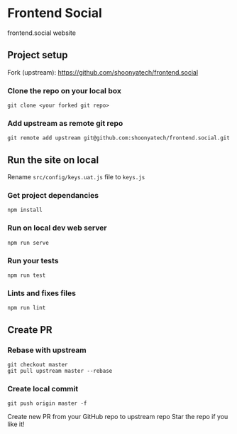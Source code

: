 # Frontend Social

frontend.social website

## Project setup

Fork (upstream): https://github.com/shoonyatech/frontend.social

### Clone the repo on your local box

```
git clone <your forked git repo>
```

### Add upstream as remote git repo

```
git remote add upstream git@github.com:shoonyatech/frontend.social.git
```

## Run the site on local

Rename `src/config/keys.uat.js` file to `keys.js`

### Get project dependancies

```
npm install
```

### Run on local dev web server

```
npm run serve
```

### Run your tests

```
npm run test
```

### Lints and fixes files

```
npm run lint
```

## Create PR

### Rebase with upstream

```
git checkout master
git pull upstream master --rebase
```

### Create local commit

```
git push origin master -f
```

Create new PR from your GitHub repo to upstream repo
Star the repo if you like it!